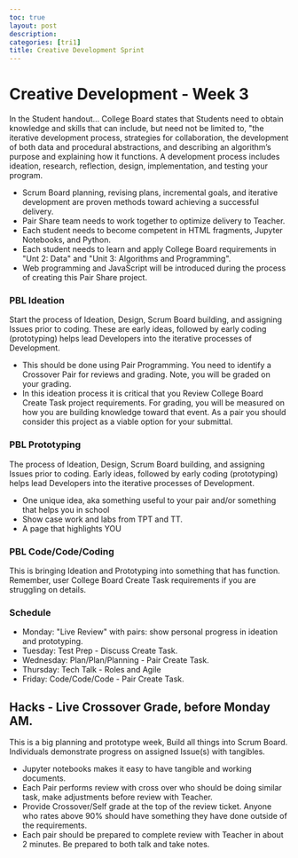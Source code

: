 ```yaml
---
toc: true
layout: post
description: 
categories: [tri1]
title: Creative Development Sprint
---
```


# Creative Development - Week 3
In the Student handout... College Board states that Students need to obtain knowledge and skills that can include, but need not be limited to, "the iterative development process, strategies for collaboration, the development of both data and procedural abstractions, and describing an algorithm’s purpose and explaining how it functions. A development process includes ideation, research, reflection, design, implementation, and testing your program.
- Scrum Board planning, revising plans, incremental goals, and iterative development are proven methods toward achieving a successful delivery.
- Pair Share team needs to work together to optimize delivery to Teacher. 
- Each student needs to become competent in HTML fragments, Jupyter Notebooks, and Python.
- Each student needs to learn and apply College Board requirements in "Unt 2: Data" and "Unit 3: Algorithms and Programming".  
- Web programming and JavaScript will be introduced during the process of creating this Pair Share project.

### PBL Ideation
Start the process of Ideation, Design, Scrum Board building, and assigning Issues prior to coding.  These are early ideas, followed by early coding (prototyping) helps lead Developers into the iterative processes of Development. 
- This should be done using Pair Programming.  You need to identify a Crossover Pair for reviews and grading.  Note, you will be graded on your grading.
- In this ideation process it is critical that you Review College Board Create Task project requirements.  For grading, you will be measured on how you are building knowledge toward that event.  As a pair you should consider this project as a viable option for your submittal.

### PBL Prototyping
The process of Ideation, Design, Scrum Board building, and assigning Issues prior to coding.  Early ideas, followed by early coding (prototyping) helps lead Developers into the iterative processes of Development.
- One unique idea, aka something useful to your pair and/or something that helps you in school
- Show case work and labs from TPT and TT.
- A page that highlights YOU

### PBL Code/Code/Coding
This is bringing Ideation and Prototyping into something that has function.  Remember, user College Board Create Task requirements if you are struggling on details.

### Schedule
- Monday: "Live Review" with pairs: show personal progress in ideation and prototyping.
- Tuesday: Test Prep - Discuss Create Task.  
- Wednesday: Plan/Plan/Planning - Pair Create Task.
- Thursday: Tech Talk - Roles and Agile
- Friday: Code/Code/Code - Pair Create Task.  

## Hacks - Live Crossover Grade, before Monday AM.
This is a big planning and prototype week,  Build all things into Scrum Board. Individuals demonstrate progress on assigned Issue(s) with tangibles.  
- Jupyter notebooks makes it easy to have tangible and working documents.  
- Each Pair performs review with cross over who should be doing similar task, make adjustments before review with Teacher.  
- Provide Crossover/Self grade at the top of the review ticket.  Anyone who rates above 90% should have something they have done outside of the requirements. 
- Each pair should be prepared to complete review with Teacher in about 2 minutes.  Be prepared to both talk and take notes.